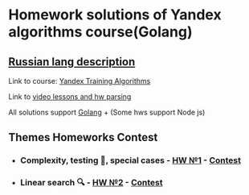 # Homework solutions of Yandex algorithms course(Golang)

## [Russian lang description](https://github.com/vito2005/yandexAlgorithms/blob/main/README.RU.md)

Link to course: [Yandex Training Algorithms](https://yandex.ru/yaintern/algorithm-training)

Link to [video lessons and hw parsing](https://youtube.com/playlist?list=PL6Wui14DvQPySdPv5NUqV3i8sDbHkCKC5)

All solutions support [Golang](https://golang.org/) + (Some hws support Node js)

## Themes Homeworks Contest

- ### Complexity, testing 🧪, special cases - [HW №1](https://github.com/vito2005/yandexAlgorithms/tree/main/1) - [Contest](https://contest.yandex.ru/contest/27393/problems/)
- ### Linear search :mag: - [HW №2](https://github.com/vito2005/yandexAlgorithms/tree/main/2) - [Contest](https://contest.yandex.ru/contest/27472/problems/)
